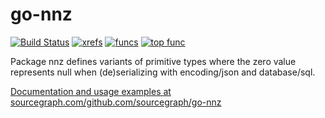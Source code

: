 go-nnz
========================================

[![Build Status](https://travis-ci.org/sourcegraph/go-nnz.png)](https://travis-ci.org/sourcegraph/go-nnz)
[![xrefs](https://sourcegraph.com/api/repos/github.com/sourcegraph/go-nnz/badges/xrefs.png)](https://sourcegraph.com/github.com/sourcegraph/go-nnz)
[![funcs](https://sourcegraph.com/api/repos/github.com/sourcegraph/go-nnz/badges/funcs.png)](https://sourcegraph.com/github.com/sourcegraph/go-nnz)
[![top func](https://sourcegraph.com/api/repos/github.com/sourcegraph/go-nnz/badges/top-func.png)](https://sourcegraph.com/github.com/sourcegraph/go-nnz)

Package nnz defines variants of primitive types where the zero value represents
null when (de)serializing with encoding/json and database/sql.

[Documentation and usage examples at sourcegraph.com/github.com/sourcegraph/go-nnz](https://sourcegraph.com/github.com/sourcegraph/go-nnz)
